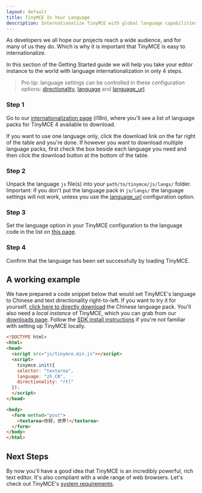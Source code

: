```yaml
---
layout: default
title: TinyMCE In Your Language
description: Internationalize TinyMCE with global language capabilities.
---
```


As developers we all hope our projects reach a wide audience, and for many of us they do. Which is why it is important that TinyMCE is easy to internationalize.

In this section of the Getting Started guide we will help you take your editor instance to the world with language internationalization in only 4 steps.

> Pro tip: language settings can be controlled in these configuration options: [directionality](/editor-configuration-settings/internationalization/#directionality), [language](/editor-configuration-settings/internationalization/#language) and  [language_url](/editor-configuration-settings/internationalization/#language_url).

### Step 1

Go to our [internationalization page](http://www.tinymce.com/i18n/index.php) (i18n), where you'll see a list of language packs for TinyMCE 4 available to download.

If you want to use one language only, click the download link on the far right of the table and you're done. If however you want to download multiple language packs, first check the box beside each language you need and then click the download button at the bottom of the table.

### Step 2

Unpack the language `js` file(s) into your `path/to/tinymce/js/langs/` folder. Important: if you don't put the language pack in `js/langs/` the language settings will not work, unless you use the [language_url](/editor-configuration-settings/internationalization/#language_url) configuration option.

### Step 3

Set the language option in your TinyMCE configuration to the language code in the list on [this page](/editor-configuration-settings/internationalization/#language).

### Step 4

Confirm that the language has been set successfully by loading TinyMCE.



## A working example

We have prepared a code snippet below that would set TinyMCE's language to Chinese and text directionality right-to-left. If you want to try it for yourself, [click here to directly download](http://www.tinymce.com/i18n/download.php?download=zh_CN) the Chinese language pack. You'll also need a *local instance* of TinyMCE, which you can grab from our [downloads page](http://www.tinymce.com/download/). Follow the [SDK install instructions](/getting-started/advanced-installation-options/#sdkdownloadinstallation) if you're not familiar with setting up TinyMCE locally.

```html
<!DOCTYPE html>
<html>
<head>
  <script src="js/tinymce.min.js"></script>
  <script>
    tinymce.init({
    selector: "textarea",
    language: "zh_CN",
    directionality: "rtl"
  });
  </script>
</head>

<body>
  <form method="post">
    <textarea>你好，世界!</textarea>
  </form>
</body>
</html>
```



## Next Steps

By now you'll have a good idea that TinyMCE is an incredibly powerful, rich text editor. It's also compliant with a wide range of web browsers. Let's check out TinyMCE's [system requirements](../system-requirements/).
